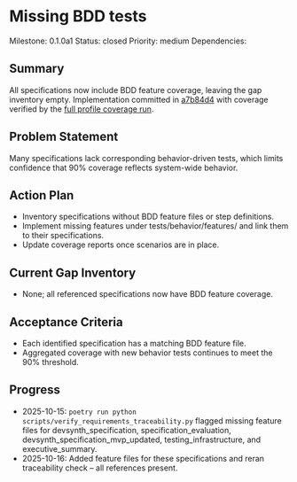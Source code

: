 # Missing BDD tests
Milestone: 0.1.0a1
Status: closed
Priority: medium
Dependencies:

## Summary
All specifications now include BDD feature coverage, leaving the gap inventory empty. Implementation committed in [a7b84d4](../commit/a7b84d4) with coverage verified by the [full profile coverage run](../diagnostics/full_profile_coverage.txt).

## Problem Statement
Many specifications lack corresponding behavior-driven tests, which limits confidence that 90% coverage reflects system-wide behavior.

## Action Plan
- Inventory specifications without BDD feature files or step definitions.
- Implement missing features under tests/behavior/features/ and link them to their specifications.
- Update coverage reports once scenarios are in place.

## Current Gap Inventory
- None; all referenced specifications now have BDD feature coverage.

## Acceptance Criteria
- Each identified specification has a matching BDD feature file.
- Aggregated coverage with new behavior tests continues to meet the 90% threshold.

## Progress
- 2025-10-15: `poetry run python scripts/verify_requirements_traceability.py` flagged missing feature files for devsynth_specification, specification_evaluation, devsynth_specification_mvp_updated, testing_infrastructure, and executive_summary.
- 2025-10-16: Added feature files for these specifications and reran traceability check – all references present.
